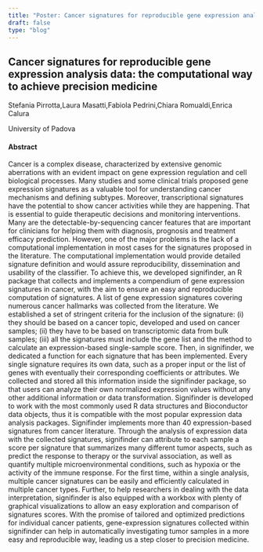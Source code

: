 ```yaml
---
title: "Poster: Cancer signatures for reproducible gene expression analysis data: the computational way to achieve precision medicine"
draft: false
type: "blog"
---
```


## Cancer signatures for reproducible gene expression analysis data: the computational way to achieve precision medicine

Stefania Pirrotta,Laura Masatti,Fabiola Pedrini,Chiara Romualdi,Enrica Calura

University of Padova

#### Abstract

Cancer is a complex disease, characterized by extensive genomic aberrations with an evident impact on gene expression regulation and cell biological processes. Many studies and some clinical trials proposed gene expression signatures as a valuable tool for understanding cancer mechanisms and defining subtypes. Moreover, transcriptional signatures have the potential to show cancer activities while they are happening. That is essential to guide therapeutic decisions and monitoring interventions. Many are the detectable-by-sequencing cancer features that are important for clinicians for helping them with diagnosis, prognosis and treatment efficacy prediction. However, one of the major problems is the lack of a computational implementation in most cases for the signatures proposed in the literature. The computational implementation would provide detailed signature definition and would assure reproducibility, dissemination and usability of the classifier. To achieve this, we developed signifinder, an R package that collects and implements a compendium of gene expression signatures in cancer, with the aim to ensure an easy and reproducible computation of signatures. A list of gene expression signatures covering numerous cancer hallmarks was collected from the literature. We established a set of stringent criteria for the inclusion of the signature: (i) they should be based on a cancer topic, developed and used on cancer samples; (ii) they have to be based on transcriptomic data from bulk samples; (iii) all the signatures must include the gene list and the method to calculate an expression-based single-sample score. Then, in signifinder, we dedicated a function for each signature that has been implemented. Every single signature requires its  own data, such as a proper input or the list of genes with eventually their corresponding coefficients or attributes. We collected and stored all this information inside the signifinder package, so that users can analyze their own normalized expression values without any other additional information or data transformation. Signifinder is developed to work with the most commonly used R data structures and Bioconductor data objects, thus it is compatible with the most popular expression data analysis packages. Signifinder implements more than 40 expression-based signatures from cancer literature. Through the analysis of expression data with the collected signatures, signifinder can attribute to each sample a score per signature that summarizes many different tumor aspects, such as predict the response to therapy or the survival association, as well as quantify multiple microenvironmental conditions, such as hypoxia or the activity of the immune response. For the first time, within a single analysis, multiple cancer signatures can be easily and  efficiently calculated in multiple cancer types. Further, to help researchers in dealing with the data interpretation, signifinder is also equipped with a workbox with plenty of graphical visualizations to allow an easy exploration and comparison of signatures scores. With the promise of tailored and optimized predictions for individual cancer patients, gene-expression signatures collected within signifinder can help in automatically investigating tumor samples in a more easy and reproducible way, leading us a step closer to precision medicine.
